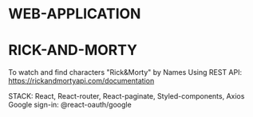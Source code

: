 # WEB-APPLICATION

# RICK-AND-MORTY

To watch and find characters "Rick&Morty" by Names
Using REST API: https://rickandmortyapi.com/documentation

STACK: React, React-router, React-paginate, Styled-components, Axios
Google sign-in: @react-oauth/google
